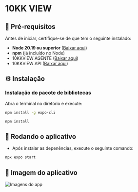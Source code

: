 # 10KK VIEW

## 📌 **Pré-requisitos**
Antes de iniciar, certifique-se de que tem o seguinte instalado:
- **Node 20.19 ou superior** ([Baixar aqui](https://nodejs.org/en/download))
- **npm** (já incluído no Node)
- 10KKVIEW AGENTE ([Baixar aqui](https://github.com/piegosalles10kk/10KKVIEW-AGENTE))
- 10KKVIEW API ([Baixar aqui](https://github.com/piegosalles10kk/10KKVIEW-API))

## ⚙️ **Instalação**
### **Instalação do pacote de bibliotecas**
Abra o terminal no diretório e execute:

```sh
npm install -g expo-cli
```

```sh
npm install
```

## 🚀 **Rodando o aplicativo**
- Após instalar as depenências, execute o seguinte comando:

```sh
npx expo start
```
## 👀 **Imagem do aplicativo**
![Imagens do app](https://stimularmidias.blob.core.windows.net/midias/10kk.jpg?sv=2022-11-02&ss=b&srt=sco&sp=rwdlaciytfx&se=2030-12-31T21:19:23Z&st=2024-11-13T13:19:23Z&spr=https&sig=RWvgyvXeVR7oCEwzfniPRRLQiA9sByWY8bnqP1d3LtI%3D)
